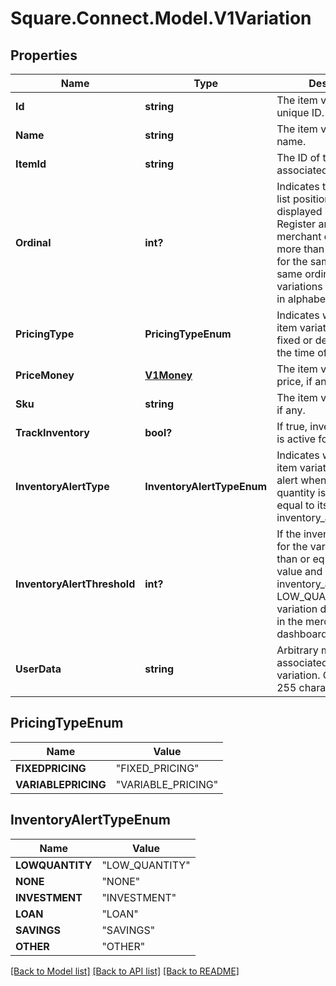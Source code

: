 # Square.Connect.Model.V1Variation
## Properties

Name | Type | Description | Notes
------------ | ------------- | ------------- | -------------
**Id** | **string** | The item variation&#39;s unique ID. | [optional] 
**Name** | **string** | The item variation&#39;s name. | [optional] 
**ItemId** | **string** | The ID of the variation&#39;s associated item. | [optional] 
**Ordinal** | **int?** | Indicates the variation&#39;s list position when displayed in Square Register and the merchant dashboard. If more than one variation for the same item has the same ordinal value, those variations are displayed in alphabetical order | [optional] 
**PricingType** | **PricingTypeEnum** | Indicates whether the item variation&#39;s price is fixed or determined at the time of sale. | [optional] 
**PriceMoney** | [**V1Money**](V1Money.md) | The item variation&#39;s price, if any. | [optional] 
**Sku** | **string** | The item variation&#39;s SKU, if any. | [optional] 
**TrackInventory** | **bool?** | If true, inventory tracking is active for the variation. | [optional] 
**InventoryAlertType** | **InventoryAlertTypeEnum** | Indicates whether the item variation displays an alert when its inventory quantity is less than or equal to its inventory_alert_threshold. | [optional] 
**InventoryAlertThreshold** | **int?** | If the inventory quantity for the variation is less than or equal to this value and inventory_alert_type is LOW_QUANTITY, the variation displays an alert in the merchant dashboard. | [optional] 
**UserData** | **string** | Arbitrary metadata associated with the variation. Cannot exceed 255 characters. | [optional] 


## PricingTypeEnum

Name | Value
------------ | -------------
**FIXEDPRICING** | "FIXED_PRICING"
**VARIABLEPRICING** | "VARIABLE_PRICING"


## InventoryAlertTypeEnum

Name | Value
------------ | -------------
**LOWQUANTITY** | "LOW_QUANTITY"
**NONE** | "NONE"
**INVESTMENT** | "INVESTMENT"
**LOAN** | "LOAN"
**SAVINGS** | "SAVINGS"
**OTHER** | "OTHER"



[[Back to Model list]](../README.md#documentation-for-models) [[Back to API list]](../README.md#documentation-for-api-endpoints) [[Back to README]](../README.md)

